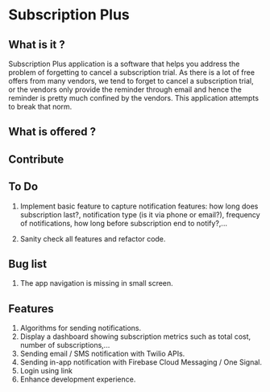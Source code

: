 # Subscription Plus

## What is it ?

Subscription Plus application is a software that helps you address the problem of forgetting to cancel a subscription trial. As there is a lot of free offers from many vendors, we tend to forget to cancel a subscription trial, or the vendors only provide the reminder through email and hence the reminder is pretty much confined by the vendors. This application attempts to break that norm.

## What is offered ?

## Contribute

## To Do

1. Implement basic feature to capture notification features: how long does subscription last?, notification type (is it via phone or email?), frequency of notifications, how long before subscription end to notify?,...

2. Sanity check all features and refactor code.

## Bug list

1. The app navigation is missing in small screen.

## Features

1. Algorithms for sending notifications.
2. Display a dashboard showing subscription metrics such as total cost, number of subscriptions,...
3. Sending email / SMS notification with Twilio APIs.
4. Sending in-app notification with Firebase Cloud Messaging / One Signal.
5. Login using link
6. Enhance development experience.
